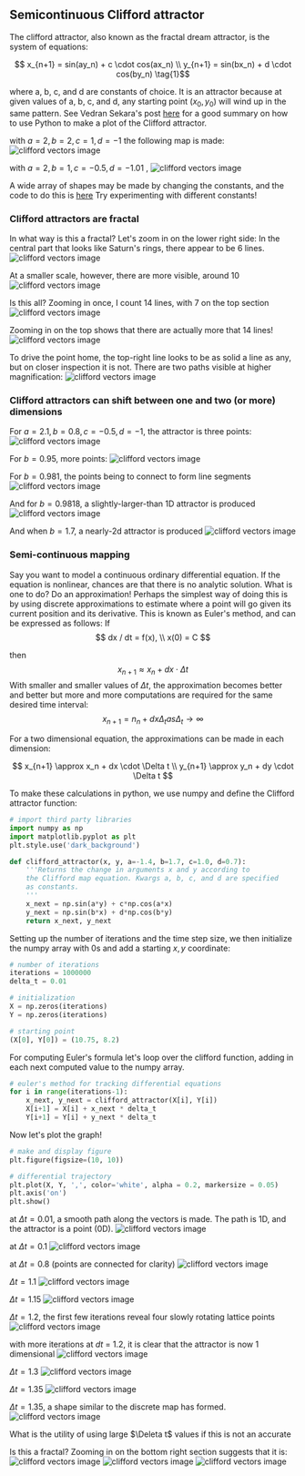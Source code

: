 ## Semicontinuous Clifford attractor

The clifford attractor, also known as the fractal dream attractor, is the system of equations:

$$
x_{n+1} = sin(ay_n) + c \cdot cos(ax_n) \\
y_{n+1} = sin(bx_n) + d \cdot cos(by_n)
\tag{1}$$


where a, b, c, and d are constants of choice.  It is an attractor because at given values of a, b, c, and d,
any starting point $(x_0, y_0)$ will wind up in the same pattern. See Vedran Sekara's post [here](https://vedransekara.github.io/2016/11/14/strange_attractors.html) for a good summary on how to use Python to make a plot of the Clifford attractor.

with $a = 2, b = 2, c = 1, d = -1$ the following map is made:
![clifford vectors image]({{https://blbadger.github.io}}clifford_attractor/clifford_1.png)

with $a = 2, b = 1, c = -0.5, d = -1.01$ , 
![clifford vectors image]({{https://blbadger.github.io}}clifford_attractor/clifford_2.png)

A wide array of shapes may be made by changing the constants, and the code to do this is 
[here](https://github.com/blbadger/2D_strange_attractors/blob/master/clifford_attractor.py)
Try experimenting with different constants!

### Clifford attractors are fractal

In what way is this a fractal?  Let's zoom in on the lower right side: 
In the central part that looks like Saturn's rings, there appear to be 6 lines.
![clifford vectors image]({{https://blbadger.github.io}}clifford_attractor/clifford_zoom1.png)

At a smaller scale, however, there are more visible, around 10
![clifford vectors image]({{https://blbadger.github.io}}clifford_attractor/clifford_zoom2.png)

Is this all? Zooming in once, I count 14 lines, with 7 on the top section
![clifford vectors image]({{https://blbadger.github.io}}clifford_attractor/clifford_zoom3.png)

Zooming in on the top shows that there are actually more that 14 lines!
![clifford vectors image]({{https://blbadger.github.io}}clifford_attractor/clifford_zoom4.png)

To drive the point home, the top-right line looks to be as solid a line as any, but on closer inspection it is not. 
There are two paths visible at higher magnification:
![clifford vectors image]({{https://blbadger.github.io}}clifford_attractor/clifford_zoom5.png)

### Clifford attractors can shift between one and two (or more) dimensions

For $a = 2.1, b = 0.8, c = -0.5, d = -1$, the attractor is three points:
![clifford vectors image]({{https://blbadger.github.io}}clifford_attractor/clifford_0d.png)

For $b = 0.95$, more points:
![clifford vectors image]({{https://blbadger.github.io}}clifford_attractor/clifford_0d2.png)

For $b = 0.981$, the points being to connect to form line segments
![clifford vectors image]({{https://blbadger.github.io}}clifford_attractor/clifford_1d1.png)

And for $b = 0.9818$, a slightly-larger-than 1D attractor is produced
![clifford vectors image]({{https://blbadger.github.io}}clifford_attractor/clifford_1d2.png)

And when $b = 1.7$, a nearly-2d attractor is produced
![clifford vectors image]({{https://blbadger.github.io}}clifford_attractor/clifford_2d.png)

### Semi-continuous mapping

Say you want to model a continuous ordinary differential equation.  If the equation is nonlinear, chances are that there is no analytic solution.  What is one to do? Do an approximation! Perhaps the simplest way of doing this is by using discrete approximations to estimate where a point will go given its current position and its derivative.  This is known as Euler's method, and can be expressed as follows:
If 
$$
dx / dt = f(x), \\
x(0) = C
$$

then 
$$
x_{n+1} \approx x_n + dx \cdot \Delta t
$$
With smaller and smaller values of $\Delta t$, the approximation becomes better and better but more and more computations are required for the same desired time interval:
$$
x_{n+1} = n_n + dx \Delta_t as \Delta_t \to \infty
$$

For a two dimensional equation, the approximations can be made in each dimension:

$$
x_{n+1} \approx x_n + dx \cdot \Delta t \\
y_{n+1} \approx y_n + dy \cdot \Delta t
$$

To make these calculations in python, we use numpy and define the Clifford attractor function:
```python
# import third party libraries
import numpy as np 
import matplotlib.pyplot as plt 
plt.style.use('dark_background')

def clifford_attractor(x, y, a=-1.4, b=1.7, c=1.0, d=0.7):
	'''Returns the change in arguments x and y according to 
	the Clifford map equation. Kwargs a, b, c, and d are specified
	as constants.
	'''
	x_next = np.sin(a*y) + c*np.cos(a*x) 
	y_next = np.sin(b*x) + d*np.cos(b*y)
	return x_next, y_next
```
Setting up the number of iterations and the time step size, we then initialize the numpy array with 0s and add a starting $x, y$ coordinate:

```python
# number of iterations
iterations = 1000000
delta_t = 0.01

# initialization
X = np.zeros(iterations)
Y = np.zeros(iterations)

# starting point
(X[0], Y[0]) = (10.75, 8.2)
```

For computing Euler's formula let's loop over the clifford function, adding in each next computed value to the numpy array.
```python 
# euler's method for tracking differential equations
for i in range(iterations-1):
	x_next, y_next = clifford_attractor(X[i], Y[i])
	X[i+1] = X[i] + x_next * delta_t
	Y[i+1] = Y[i] + y_next * delta_t
```
Now let's plot the graph! 
```python
# make and display figure
plt.figure(figsize=(10, 10))

# differential trajectory
plt.plot(X, Y, ',', color='white', alpha = 0.2, markersize = 0.05)
plt.axis('on')
plt.show()
```

at $\Delta t = 0.01$, a smooth path along the vectors is made.  The path is 1D, and the attractor is a point (0D).
![clifford vectors image]({{https://blbadger.github.io}}clifford_attractor/semi_clifford_0.01t.png)

at $\Delta t = 0.1$
![clifford vectors image]({{https://blbadger.github.io}}clifford_attractor/semi_clifford_0.1t.png)

at $\Delta t = 0.8$ (points are connected for clarity)
![clifford vectors image]({{https://blbadger.github.io}}clifford_attractor/semi_clifford_0.8t.png)

$\Delta t = 1.1$
![clifford vectors image]({{https://blbadger.github.io}}clifford_attractor/semi_clifford_1.1t.png)

$\Delta t = 1.15$
![clifford vectors image]({{https://blbadger.github.io}}clifford_attractor/semi_clifford_1.15t.png)

$\Delta t = 1.2$, the first few iterations reveal four slowly rotating lattice points
![clifford vectors image]({{https://blbadger.github.io}}clifford_attractor/semi_clifford_1.2t_lines.png)

with more iterations at *dt* = 1.2, it is clear that the attractor is now 1 dimensional
![clifford vectors image]({{https://blbadger.github.io}}clifford_attractor/semi_clifford_1.2t.png)

$\Delta t = 1.3$
![clifford vectors image]({{https://blbadger.github.io}}clifford_attractor/semi_clifford_1.3t.png)

$\Delta t = 1.35$
![clifford vectors image]({{https://blbadger.github.io}}clifford_attractor/semi_clifford_1.35t_lines.png)

$\Delta t = 1.35$, a shape similar to the discrete map has formed.
![clifford vectors image]({{https://blbadger.github.io}}clifford_attractor/semi_clifford_1.35t.png)

What is the utility of using large $\Deleta t$ values if this is not an accurate

Is this a fractal? Zooming in on the bottom right section suggests that it is:
![clifford vectors image]({{https://blbadger.github.io}}clifford_attractor/semi_clifford_zoom1.png)
![clifford vectors image]({{https://blbadger.github.io}}clifford_attractor/semi_clifford_zoom2.png)
![clifford vectors image]({{https://blbadger.github.io}}clifford_attractor/semi_clifford_zoom3.png)





